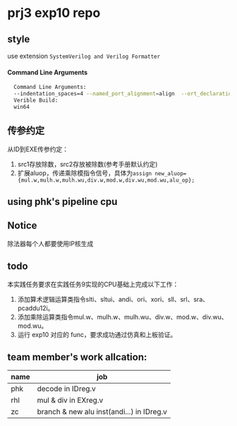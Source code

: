 # prj3 exp10 repo

## style

use extension ```SystemVerilog and Verilog Formatter```

#### Command Line Arguments

```sh
  Command Line Arguments:
  --indentation_spaces=4 --named_port_alignment=align  --ort_declarations_alignment=align --module_net_variable_alignment=align
  Verible Build:
  win64
```

## 传参约定

从ID到EXE传参约定：

1. src1存放除数，src2存放被除数(参考手册默认约定)
2. 扩展aluop，传递乘除模指令信号，具体为```assign new_aluop={mul.w,mulh.w,mulh.wu,div.w,mod.w,div.wu,mod.wu,alu_op};```

## using phk's pipeline cpu

## Notice

除法器每个人都要使用IP核生成

## todo

本实践任务要求在实践任务9实现的CPU基础上完成以下工作：

1. 添加算术逻辑运算类指令slti、sltui、andi、ori、xori、sll、srl、sra、pcaddu12i。
2. 添加乘除运算类指令mul.w、mulh.w、mulh.wu、div.w、mod.w、div.wu、mod.wu。
3. 运行 exp10 对应的 func，要求成功通过仿真和上板验证。

## team member's work allcation:

| name | job |
| ---- | --- |
| phk  | decode in IDreg.v  |
| rhl  | mul & div in EXreg.v |
| zc   | branch & new alu inst(andi...) in IDreg.v   |
